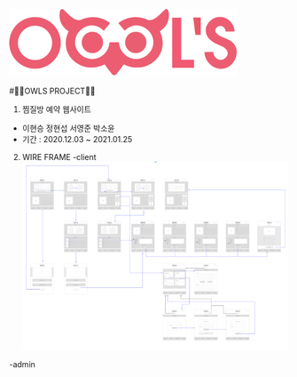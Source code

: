 ![로고](./owlsLogo.png)<br><br>
#🦉🦉OWLS PROJECT🦉🦉

1. 찜질방 예약 웹사이트
  - 이현승 정현섭 서영준 박소윤
  - 기간 : 2020.12.03 ~ 2021.01.25
  
2. WIRE FRAME
  -client
  ![와이어프레임](./wireframe.PNG)<br>
  
  -admin
  
  
